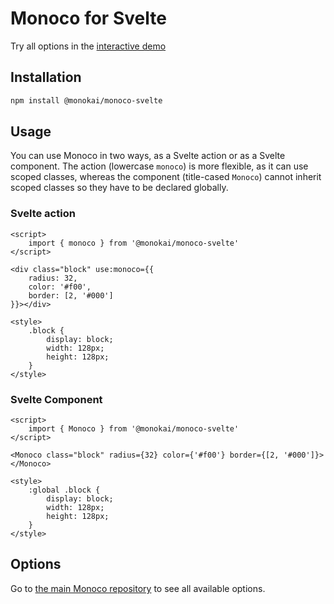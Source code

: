 # Monoco for Svelte

Try all options in the [interactive demo](https://somonoco.com)

## Installation

```sh
npm install @monokai/monoco-svelte
```

## Usage

You can use Monoco in two ways, as a Svelte action or as a Svelte component. The action (lowercase `monoco`) is more flexible, as it can use scoped classes, whereas the component (title-cased `Monoco`) cannot inherit scoped classes so they have to be declared globally.

### Svelte action

```svelte
<script>
	import { monoco } from '@monokai/monoco-svelte'
</script>

<div class="block" use:monoco={{
	radius: 32,
	color: '#f00',
	border: [2, '#000']
}}></div>

<style>
	.block {
		display: block;
		width: 128px;
		height: 128px;
	}
</style>
```

### Svelte Component

```svelte
<script>
	import { Monoco } from '@monokai/monoco-svelte'
</script>

<Monoco class="block" radius={32} color={'#f00'} border={[2, '#000']}></Monoco>

<style>
	:global .block {
		display: block;
		width: 128px;
		height: 128px;
	}
</style>
```

## Options

Go to [the main Monoco repository](https://github.com/monokai/monoco) to see all available options.
